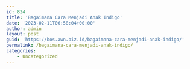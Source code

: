 ```yaml
---
id: 824
title: 'Bagaimana Cara Menjadi Anak Indigo'
date: '2023-02-11T06:58:04+00:00'
author: admin
layout: post
guid: 'https://bos.awn.biz.id/bagaimana-cara-menjadi-anak-indigo/'
permalink: /bagaimana-cara-menjadi-anak-indigo/
categories:
    - Uncategorized
---
```



